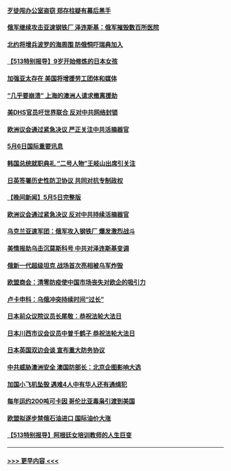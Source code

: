 #### [歹徒闯办公室盗窃 郑存柱疑有幕后黑手](../pages/prog202/a103419519.md?t=05070401) 
#### [俄军继续攻击亚速钢铁厂 泽连斯基：俄军摧毁数百所医院](../pages/prog202/a103419615.md?t=05070401) 
#### [北约将增兵波罗的海周围 防俄恫吓瑞典加入](../pages/prog202/a103419536.md?t=05070401) 
#### [【513特别报导】9岁开始修炼的日本女孩](../pages/prog202/a103419521.md?t=05070401) 
#### [加强亚太存在 美国将增援劳工团体和媒体](../pages/prog202/a103419352.md?t=05070401) 
#### [“几乎要崩溃” 上海的澳洲人请求撤离援助](../pages/prog202/a103419371.md?t=05070401) 
#### [美DHS官员吁世界联合 反对中共网络封锁](../pages/prog202/a103419368.md?t=05070401) 
#### [欧洲议会通过紧急决议 严正关注中共活摘器官](../pages/prog202/a103419298.md?t=05070401) 
#### [5月6日国际重要讯息](../pages/prog202/a103419277.md?t=05070401) 
#### [韩国总统就职典礼 “二号人物”王岐山出席引关注](../pages/prog202/a103419240.md?t=05070401) 
#### [日英签署历史性防卫协议 共同对抗专制政权](../pages/prog202/a103419225.md?t=05070401) 
#### [【晚间新闻】5月5日完整版](../pages/prog202/a103419074.md?t=05070401) 
#### [欧洲议会通过紧急决议 反对中共持续活摘器官](../pages/prog202/a103419176.md?t=05070401) 
#### [乌克兰亚速军团：俄军攻入钢铁厂 爆发激烈战斗](../pages/prog202/a103418844.md?t=05070401) 
#### [美情报助乌击沉莫斯科号 中共对泽连斯基变调](../pages/prog202/a103419049.md?t=05070401) 
#### [俄新一代超级坦克 战场首次亮相被乌军炸毁](../pages/prog202/a103418855.md?t=05070401) 
#### [欧盟商会：清零防疫使中国市场丧失对欧企的吸引力](../pages/prog202/a103418835.md?t=05070401) 
#### [卢卡申科：乌俄冲突持续时间“过长”](../pages/prog202/a103418826.md?t=05070401) 
#### [日本前众议院议员长尾敬：恭祝法轮大法日](../pages/prog202/a103418787.md?t=05070401) 
#### [日本川西市议会议员中曽千鹤子 恭祝法轮大法日](../pages/prog202/a103418785.md?t=05070401) 
#### [日本英国双边会谈 宣布重大防务协议](../pages/prog202/a103418723.md?t=05070401) 
#### [中共威胁澳洲安全 澳国防部长：北京企图影响大选](../pages/prog202/a103418705.md?t=05070401) 
#### [加国小飞机坠毁 遇难4人中有华人还有通缉犯](../pages/prog202/a103418623.md?t=05070401) 
#### [每年运约200吨可卡因 哥伦比亚毒枭引渡到美国](../pages/prog202/a103418665.md?t=05070401) 
#### [欧盟拟逐步禁俄石油进口 国际油价大涨](../pages/prog202/a103418559.md?t=05070401) 
#### [【513特别报导】阿根廷女培训教师的人生巨变](../pages/prog202/a103418545.md?t=05070401) 

----
#### [ >>> 更早内容 <<< ](../indexes/prog202-earlier.md)
